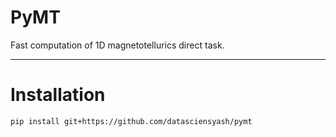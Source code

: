 # PyMT
Fast computation of 1D magnetotellurics direct task.

---

# Installation
```
pip install git+https://github.com/datasciensyash/pymt
```

